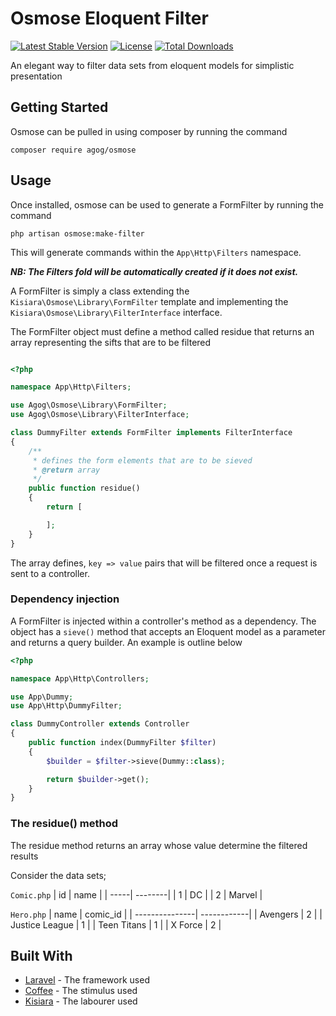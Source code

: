 # Osmose Eloquent Filter 

[![Latest Stable Version](https://poser.pugx.org/agog/osmose/v/stable)](https://packagist.org/packages/agog/osmose) [![License](https://poser.pugx.org/agog/osmose/license)](https://packagist.org/packages/agog/osmose) [![Total Downloads](https://poser.pugx.org/agog/osmose/downloads)](https://packagist.org/packages/agog/osmose)

An elegant way to filter data sets from eloquent models for simplistic presentation

## Getting Started
Osmose can be pulled in using composer by running the command

```
composer require agog/osmose
```

## Usage
Once installed, osmose can be used to generate a FormFilter by running the command

```
php artisan osmose:make-filter
```
This will generate commands within the `App\Http\Filters` namespace.

***NB: The Filters fold will be automatically created if it does not exist.***

A FormFilter is simply a class extending the `Kisiara\Osmose\Library\FormFilter` template and implementing
the `Kisiara\Osmose\Library\FilterInterface` interface.

The FormFilter object must define a method called residue that returns an array representing the sifts that are to be 
filtered

```php

<?php

namespace App\Http\Filters;

use Agog\Osmose\Library\FormFilter;
use Agog\Osmose\Library\FilterInterface;

class DummyFilter extends FormFilter implements FilterInterface
{
    /**
     * defines the form elements that are to be sieved
     * @return array
     */
    public function residue()
    {
        return [

        ];
    }
}

```

The array defines, `key => value` pairs that will be filtered once a request is sent to a controller.

### Dependency injection

A FormFilter is injected within a controller's method as a dependency.
The object has a `sieve()` method that accepts an Eloquent model as a parameter and returns a query builder. 
An example is outline below

```php
<?php

namespace App\Http\Controllers;

use App\Dummy;
use App\Http\DummyFilter;

class DummyController extends Controller
{
    public function index(DummyFilter $filter)
    {
        $builder = $filter->sieve(Dummy::class);

        return $builder->get();
    }
}

```

### The residue() method

The residue method returns an array whose value determine the filtered results

Consider the data sets;

`Comic.php`
| id   | name    |
| -----| --------|
| 1    | DC      |
| 2    | Marvel  | 

`Hero.php`
| name           | comic_id    |
| ---------------| ------------|
| Avengers       | 2           |
| Justice League | 1           |
| Teen Titans    | 1           |
| X Force        | 2           |


## Built With

* [Laravel](https://laravel.com/docs/5.6/packages/) - The framework used
* [Coffee](https://www.google.com/search?q=cofee) - The stimulus used
* [Kisiara](https://github.com/franciskisiara/) - The labourer used
